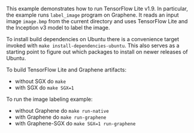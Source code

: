 This example demonstrates how to run TensorFlow Lite v1.9. In particular, the
example runs `label_image` program on Graphene. It reads an input image
`image.bmp` from the current directory and uses TensorFlow Lite and the
Inception v3 model to label the image.

To install build dependencies on Ubuntu there is a convenience target invoked
with `make install-dependencies-ubuntu`. This also serves as a starting point to
figure out which packages to install on newer releases of Ubuntu.

To build TensorFlow Lite and Graphene artifacts:
- without SGX do `make`
- with SGX do `make SGX=1 `

To run the image labeling example:
- without Graphene do `make run-native`
- with Graphene do `make run-graphene`
- with Graphene-SGX do `make SGX=1 run-graphene`
